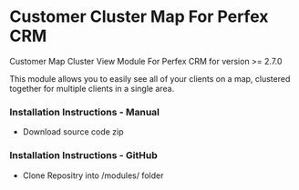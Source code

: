 # Customer Cluster Map For Perfex CRM
Customer Map Cluster View Module For Perfex CRM for version >= 2.7.0
<p>This module allows you to easily see all of your clients on a map, clustered together for multiple clients in a single area.</p>

### Installation Instructions - Manual
* Download source code zip


### Installation Instructions - GitHub
* Clone Repositry into /modules/ folder
